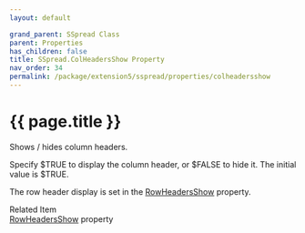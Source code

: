 ```yaml
---
layout: default

grand_parent: SSpread Class
parent: Properties
has_children: false
title: SSpread.ColHeadersShow Property
nav_order: 34
permalink: /package/extension5/sspread/properties/colheadersshow
---
```

# {{ page.title }}

Shows / hides column headers.

Specify $TRUE to display the column header, or $FALSE to hide it. The initial value is $TRUE.

The row header display is set in the <a href="/package/extension5/sspread/properties/rowheadershow">RowHeadersShow</a> property.

Related Item<br>
<a href="/package/extension5/sspread/properties/rowheadersshow">RowHeadersShow</a> property